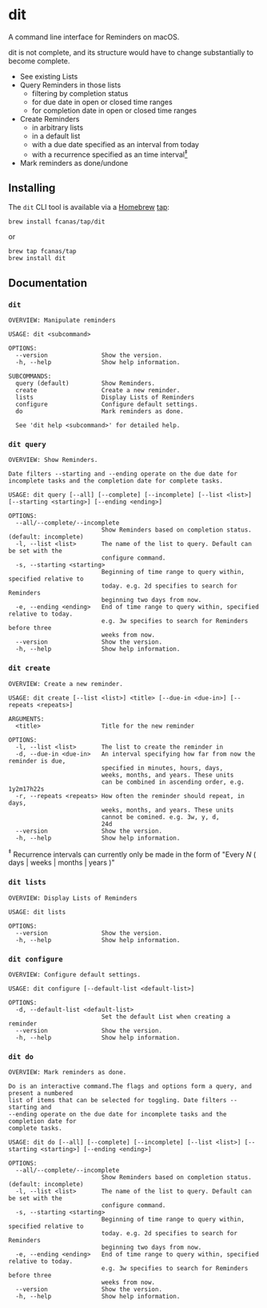 # dit

A command line interface for Reminders on macOS.

dit is not complete, and its structure would have to change substantially to become complete.

* See existing Lists
* Query Reminders in those lists
  - filtering by completion status
  - for due date in open or closed time ranges
  - for completion date in open or closed time ranges  
* Create Reminders
  - in arbitrary lists
  - in a default list
  - with a due date specified as an interval from today
  - with a recurrence specified as an time interval[<sup>‡</sup>](#recurrence)
* Mark reminders as done/undone

## Installing

The `dit` CLI tool is available via a [Homebrew](https://brew.sh) [tap](https://docs.brew.sh/Taps#the-brew-tap-command):

`brew install fcanas/tap/dit`

or

```
brew tap fcanas/tap
brew install dit
```

## Documentation

### `dit`

```
OVERVIEW: Manipulate reminders

USAGE: dit <subcommand>

OPTIONS:
  --version               Show the version.
  -h, --help              Show help information.

SUBCOMMANDS:
  query (default)         Show Reminders.
  create                  Create a new reminder.
  lists                   Display Lists of Reminders
  configure               Configure default settings.
  do                      Mark reminders as done.

  See 'dit help <subcommand>' for detailed help.
```

### `dit query`

```
OVERVIEW: Show Reminders.

Date filters --starting and --ending operate on the due date for
incomplete tasks and the completion date for complete tasks.

USAGE: dit query [--all] [--complete] [--incomplete] [--list <list>] [--starting <starting>] [--ending <ending>]

OPTIONS:
  --all/--complete/--incomplete
                          Show Reminders based on completion status. (default: incomplete)
  -l, --list <list>       The name of the list to query. Default can be set with the
                          configure command. 
  -s, --starting <starting>
                          Beginning of time range to query within, specified relative to
                          today. e.g. 2d specifies to search for Reminders
                          beginning two days from now. 
  -e, --ending <ending>   End of time range to query within, specified relative to today.
                          e.g. 3w specifies to search for Reminders before three
                          weeks from now. 
  --version               Show the version.
  -h, --help              Show help information.
```

### `dit create`

```
OVERVIEW: Create a new reminder.

USAGE: dit create [--list <list>] <title> [--due-in <due-in>] [--repeats <repeats>]

ARGUMENTS:
  <title>                 Title for the new reminder 

OPTIONS:
  -l, --list <list>       The list to create the reminder in 
  -d, --due-in <due-in>   An interval specifying how far from now the reminder is due,
                          specified in minutes, hours, days,
                          weeks, months, and years. These units
                          can be combined in ascending order, e.g. 1y2m17h22s 
  -r, --repeats <repeats> How often the reminder should repeat, in days,
                          weeks, months, and years. These units
                          cannot be comined. e.g. 3w, y, d,
                          24d 
  --version               Show the version.
  -h, --help              Show help information.
```

<a name="recurrence"><sup>‡</sup></a> Recurrence intervals can currently only be made in the form of "Every _N_ ( days | weeks | months | years )"

### `dit lists`

```
OVERVIEW: Display Lists of Reminders

USAGE: dit lists

OPTIONS:
  --version               Show the version.
  -h, --help              Show help information.
```

### `dit configure`

```
OVERVIEW: Configure default settings.

USAGE: dit configure [--default-list <default-list>]

OPTIONS:
  -d, --default-list <default-list>
                          Set the default List when creating a reminder 
  --version               Show the version.
  -h, --help              Show help information.
```

### `dit do`

```
OVERVIEW: Mark reminders as done.

Do is an interactive command.The flags and options form a query, and present a numbered
list of items that can be selected for toggling. Date filters --starting and
--ending operate on the due date for incomplete tasks and the completion date for
complete tasks.

USAGE: dit do [--all] [--complete] [--incomplete] [--list <list>] [--starting <starting>] [--ending <ending>]

OPTIONS:
  --all/--complete/--incomplete
                          Show Reminders based on completion status. (default: incomplete)
  -l, --list <list>       The name of the list to query. Default can be set with the
                          configure command. 
  -s, --starting <starting>
                          Beginning of time range to query within, specified relative to
                          today. e.g. 2d specifies to search for Reminders
                          beginning two days from now. 
  -e, --ending <ending>   End of time range to query within, specified relative to today.
                          e.g. 3w specifies to search for Reminders before three
                          weeks from now. 
  --version               Show the version.
  -h, --help              Show help information.
```
